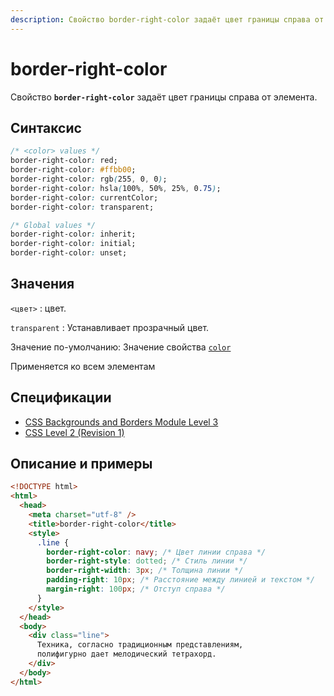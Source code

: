 ```yaml
---
description: Свойство border-right-color задаёт цвет границы справа от элемента
---
```


# border-right-color

Свойство **`border-right-color`** задаёт цвет границы справа от элемента.

## Синтаксис

```css
/* <color> values */
border-right-color: red;
border-right-color: #ffbb00;
border-right-color: rgb(255, 0, 0);
border-right-color: hsla(100%, 50%, 25%, 0.75);
border-right-color: currentColor;
border-right-color: transparent;

/* Global values */
border-right-color: inherit;
border-right-color: initial;
border-right-color: unset;
```

## Значения

`<цвет>`
: цвет.

`transparent`
: Устанавливает прозрачный цвет.

Значение по-умолчанию: Значение свойства [`color`](color.md)

Применяется ко всем элементам

## Спецификации

- [CSS Backgrounds and Borders Module Level 3](http://dev.w3.org/csswg/css3-background/#border-left-color)
- [CSS Level 2 (Revision 1)](http://www.w3.org/TR/CSS2/box.html#border-color-properties)

## Описание и примеры

```html
<!DOCTYPE html>
<html>
  <head>
    <meta charset="utf-8" />
    <title>border-right-color</title>
    <style>
      .line {
        border-right-color: navy; /* Цвет линии справа */
        border-right-style: dotted; /* Стиль линии */
        border-right-width: 3px; /* Толщина линии */
        padding-right: 10px; /* Расстояние между линией и текстом */
        margin-right: 100px; /* Отступ справа */
      }
    </style>
  </head>
  <body>
    <div class="line">
      Техника, согласно традиционным представлениям,
      полифигурно дает мелодический тетрахорд.
    </div>
  </body>
</html>
```
